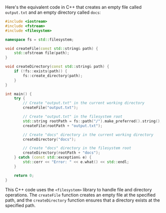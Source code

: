  Here's the equivalent code in C++ that creates an empty file called `output.txt` and an empty directory called `docs`:

```cpp
#include <iostream>
#include <fstream>
#include <filesystem>

namespace fs = std::filesystem;

void createFile(const std::string& path) {
    std::ofstream file(path);
}

void createDirectory(const std::string& path) {
    if (!fs::exists(path)) {
        fs::create_directory(path);
    }
}

int main() {
    try {
        // Create "output.txt" in the current working directory
        createFile("output.txt");

        // Create "output.txt" in the filesystem root
        std::string rootPath = fs::path("/").make_preferred().string();
        createFile(rootPath + "output.txt");

        // Create "docs" directory in the current working directory
        createDirectory("docs");

        // Create "docs" directory in the filesystem root
        createDirectory(rootPath + "docs");
    } catch (const std::exception& e) {
        std::cerr << "Error: " << e.what() << std::endl;
    }

    return 0;
}
```

This C++ code uses the `<filesystem>` library to handle file and directory operations. The `createFile` function creates an empty file at the specified path, and the `createDirectory` function ensures that a directory exists at the specified path.
